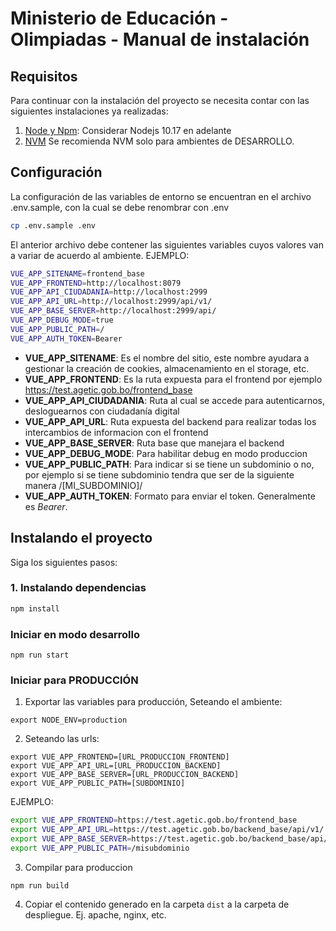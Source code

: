 # Ministerio de Educación - Olimpiadas - Manual de instalación

## Requisitos

Para continuar con la instalación del proyecto se necesita contar con las siguientes instalaciones ya realizadas:

1. [Node y Npm](https://github.com/nodesource/distributions/blob/master/README.md): Considerar Nodejs 10.17 en adelante
2. [NVM](https://github.com/nvm-sh/nvm) Se recomienda NVM solo para ambientes de DESARROLLO.

## Configuración

La configuración de las variables de entorno se encuentran en el archivo .env.sample, con la cual se debe renombrar con .env

```bash
cp .env.sample .env
```

El anterior archivo debe contener las siguientes variables cuyos valores van a variar de acuerdo al ambiente. EJEMPLO:

```bash
VUE_APP_SITENAME=frontend_base
VUE_APP_FRONTEND=http://localhost:8079
VUE_APP_API_CIUDADANIA=http://localhost:2999
VUE_APP_API_URL=http://localhost:2999/api/v1/
VUE_APP_BASE_SERVER=http://localhost:2999/api/
VUE_APP_DEBUG_MODE=true
VUE_APP_PUBLIC_PATH=/
VUE_APP_AUTH_TOKEN=Bearer
```

- **VUE_APP_SITENAME**: Es el nombre del sitio, este nombre ayudara a gestionar la creación de cookies, almacenamiento en el storage, etc.
- **VUE_APP_FRONTEND**: Es la ruta expuesta para el frontend por ejemplo https://test.agetic.gob.bo/frontend_base
- **VUE_APP_API_CIUDADANIA**: Ruta al cual se accede para autenticarnos, desloguearnos con ciudadanía digital
- **VUE_APP_API_URL**: Ruta expuesta del backend para realizar todas los intercambios de informacion con el frontend
- **VUE_APP_BASE_SERVER**: Ruta base que manejara el backend
- **VUE_APP_DEBUG_MODE**: Para habilitar debug en modo produccion
- **VUE_APP_PUBLIC_PATH**: Para indicar si se tiene un subdominio o no, por ejemplo si se tiene subdominio tendra que ser de la siguiente manera /[MI_SUBDOMINIO]/
- **VUE_APP_AUTH_TOKEN**: Formato para enviar el token. Generalmente es *Bearer*.


## Instalando el proyecto

Siga los siguientes pasos:

### 1. Instalando dependencias

``` bash
npm install
```
### Iniciar en modo desarrollo

```
npm run start
```

### Iniciar para PRODUCCIÓN

1. Exportar las variables para producción, Seteando el ambiente:
```
export NODE_ENV=production
```

2. Seteando las  urls:

```
export VUE_APP_FRONTEND=[URL_PRODUCCION_FRONTEND]
export VUE_APP_API_URL=[URL_PRODUCCION_BACKEND]
export VUE_APP_BASE_SERVER=[URL_PRODUCCION_BACKEND]
export VUE_APP_PUBLIC_PATH=[SUBDOMINIO]
```

EJEMPLO:

```sh
export VUE_APP_FRONTEND=https://test.agetic.gob.bo/frontend_base
export VUE_APP_API_URL=https://test.agetic.gob.bo/backend_base/api/v1/
export VUE_APP_BASE_SERVER=https://test.agetic.gob.bo/backend_base/api/
export VUE_APP_PUBLIC_PATH=/misubdominio
```

3. Compilar para produccion

```
npm run build
```

4. Copiar el contenido generado en la carpeta `dist` a la carpeta de despliegue. Ej. apache, nginx, etc.
